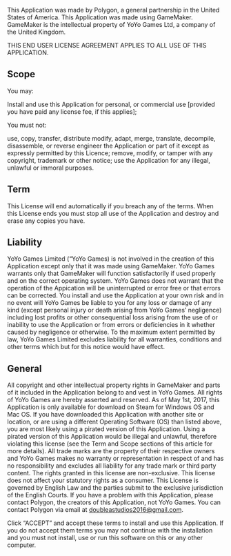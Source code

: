 This Application was made by Polygon, a general partnership in the United States of America.
This Application was made using GameMaker. GameMaker is the intellectual property of YoYo Games Ltd, a company of the United Kingdom.

THIS END USER LICENSE AGREEMENT APPLIES TO ALL USE OF THIS APPLICATION.

Scope
-----
You may:

Install and use this Application for personal, or commercial use [provided you have paid any license fee, if this applies];

You must not:

use, copy, transfer, distribute modify, adapt, merge, translate, decompile, disassemble, or reverse engineer the Application or part of it except as expressly permitted by this Licence;
remove, modify, or tamper with any copyright, trademark or other notice;
use the Application for any illegal, unlawful or immoral purposes.


Term
----
This License will end automatically if you breach any of the terms.
When this License ends you must stop all use of the Application and destroy and erase any copies you have.


Liability
---------

YoYo Games Limited (“YoYo Games) is not involved in the creation of this Application except only that it was made using GameMaker. YoYo Games warrants only that GameMaker will function satisfactorily if used properly and on the correct operating system.
YoYo Games does not warrant that the operation of the Appication will be uninterrupted or error free or that errors can be corrected. You install and use the Application at your own risk and in no event will YoYo Games be liable to you for any loss or damage of any kind (except personal injury or death arising from YoYo Games’ negligence) including lost profits or other consequential loss arising from the use of or inability to use the Application or from errors or deficiencies in it whether caused by negligence or otherwise.
To the maximum extent permitted by law, YoYo Games Limited excludes liability for all warranties, conditions and other terms which but for this notice would have effect.


General
-------

All copyright and other intellectual property rights in GameMaker and parts of it included in the Application belong to and vest in YoYo Games. All rights of YoYo Games are hereby asserted and reserved.
As of May 1st, 2017, this Application is only available for download on Steam for Windows OS and Mac OS. If you have downloaded this Application with another site or location, or are using a different Operating Software (OS) than listed above, you are most likely using a pirated version of this Application. Using a pirated version of this Application would be illegal and unlawful, therefore violating this license (see the Term and Scope sections of this article for more details).
All trade marks are the property of their respective owners and YoYo Games makes no warranty or representation in respect of and has no responsibility and excludes all liability for any trade mark or third party content.
The rights granted in this license are non-exclusive.
This license does not affect your statutory rights as a consumer.
This License is governed by English Law and the parties submit to the exclusive jurisdiction of the English Courts.
If you have a problem with this Application, please contact Polygon, the creators of this Application, not YoYo Games. You can contact Polygon via email at doubleastudios2016@gmail.com.

Click “ACCEPT” and accept these terms to install and use this Application. If you do not accept them terms you may not continue with the installation and you must not install, use or run this software on this or any other computer.

